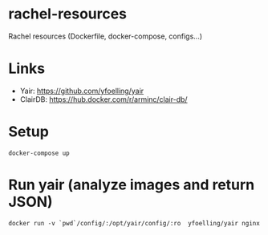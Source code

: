 # rachel-resources
Rachel resources (Dockerfile, docker-compose, configs...)

# Links

* Yair: https://github.com/yfoelling/yair
* ClairDB: https://hub.docker.com/r/arminc/clair-db/

# Setup
`docker-compose up`

# Run yair (analyze images and return JSON)
```
docker run -v `pwd`/config/:/opt/yair/config/:ro  yfoelling/yair nginx
```
